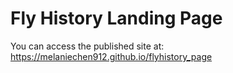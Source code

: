 # Fly History Landing Page

You can access the published site at: https://melaniechen912.github.io/flyhistory_page
